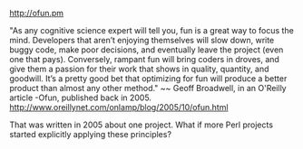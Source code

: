 http://ofun.pm

"As any cognitive science expert will tell you, fun is a great way to focus the mind. Developers that aren’t enjoying themselves will slow down, write buggy code, make poor decisions, and eventually leave the project (even one that pays). Conversely, rampant fun will bring coders in droves, and give them a passion for their work that shows in quality, quantity, and goodwill. It’s a pretty good bet that optimizing for fun will produce a better product than almost any other method."
~~ Geoff Broadwell, in an O'Reilly article -Ofun, published back in 2005.
http://www.oreillynet.com/onlamp/blog/2005/10/ofun.html

That was written in 2005 about one project. What if more Perl projects started explicitly applying these principles?
